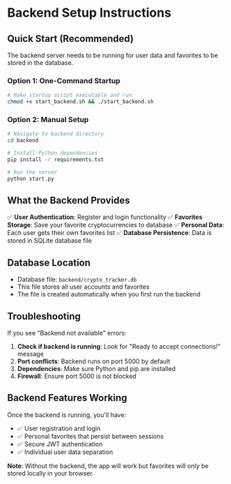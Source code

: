 # Backend Setup Instructions

## Quick Start (Recommended)

The backend server needs to be running for user data and favorites to be stored in the database.

### Option 1: One-Command Startup
```bash
# Make startup script executable and run
chmod +x start_backend.sh && ./start_backend.sh
```

### Option 2: Manual Setup
```bash
# Navigate to backend directory
cd backend

# Install Python dependencies
pip install -r requirements.txt

# Run the server
python start.py
```

## What the Backend Provides

✅ **User Authentication**: Register and login functionality
✅ **Favorites Storage**: Save your favorite cryptocurrencies to database
✅ **Personal Data**: Each user gets their own favorites list
✅ **Database Persistence**: Data is stored in SQLite database file

## Database Location

- Database file: `backend/crypto_tracker.db`
- This file stores all user accounts and favorites
- The file is created automatically when you first run the backend

## Troubleshooting

If you see "Backend not available" errors:

1. **Check if backend is running**: Look for "Ready to accept connections!" message
2. **Port conflicts**: Backend runs on port 5000 by default
3. **Dependencies**: Make sure Python and pip are installed
4. **Firewall**: Ensure port 5000 is not blocked

## Backend Features Working

Once the backend is running, you'll have:
- ✅ User registration and login
- ✅ Personal favorites that persist between sessions
- ✅ Secure JWT authentication
- ✅ Individual user data separation

**Note**: Without the backend, the app will work but favorites will only be stored locally in your browser.